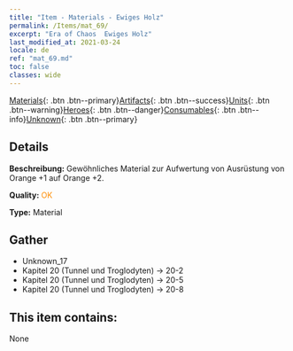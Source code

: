 ```yaml
---
title: "Item - Materials - Ewiges Holz"
permalink: /Items/mat_69/
excerpt: "Era of Chaos  Ewiges Holz"
last_modified_at: 2021-03-24
locale: de
ref: "mat_69.md"
toc: false
classes: wide
---
```

 [Materials](/de/Items/){: .btn .btn--primary}[Artifacts](/de/Items/Artifacts/){: .btn .btn--success}[Units](/de/Items/Units/){: .btn .btn--warning}[Heroes](/de/Items/Heroes/){: .btn .btn--danger}[Consumables](/de/Items/Consumables/){: .btn .btn--info}[Unknown](/de/Items/Unknown/){: .btn .btn--primary}

## Details
 **Beschreibung:** Gewöhnliches Material zur Aufwertung von Ausrüstung von Orange +1 auf Orange +2.

 **Quality:** <span style="color: #FF8C00">OK</span>

 **Type:** Material

## Gather

*    Unknown_17 
*    Kapitel 20 (Tunnel und Troglodyten) -> 20-2 
*    Kapitel 20 (Tunnel und Troglodyten) -> 20-5 
*    Kapitel 20 (Tunnel und Troglodyten) -> 20-8 

## This item contains:

  None

